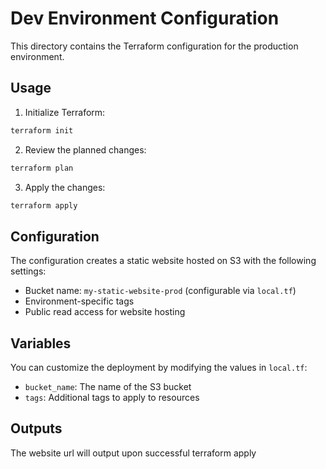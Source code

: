 # Dev Environment Configuration

This directory contains the Terraform configuration for the production environment.

## Usage

1. Initialize Terraform:
```bash
terraform init
```

2. Review the planned changes:
```bash
terraform plan
```

3. Apply the changes:
```bash
terraform apply
```

## Configuration

The configuration creates a static website hosted on S3 with the following settings:
- Bucket name: `my-static-website-prod` (configurable via `local.tf`)
- Environment-specific tags
- Public read access for website hosting

## Variables

You can customize the deployment by modifying the values in `local.tf`:

- `bucket_name`: The name of the S3 bucket
- `tags`: Additional tags to apply to resources

## Outputs

The website url will output upon successful terraform apply
